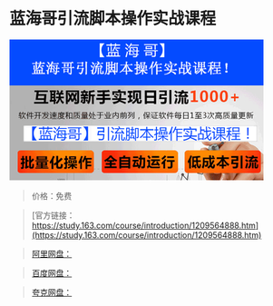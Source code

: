 # 蓝海哥引流脚本操作实战课程

![img](../../../assets/study163/free/26c327c6324a4488acd9e90422c24cf4.png)

> 价格：免费

> [官方链接：https://study.163.com/course/introduction/1209564888.htm](https://study.163.com/course/introduction/1209564888.htm)

> [阿里网盘：]()

> [百度网盘：]()

> [夸克网盘：]()
